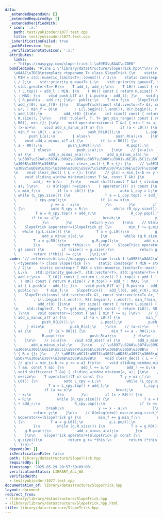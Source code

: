 ```yaml
---
data:
  _extendedDependsOn: []
  _extendedRequiredBy: []
  _extendedVerifiedWith:
  - icon: ':x:'
    path: test/yukicoder/1077.test.cpp
    title: test/yukicoder/1077.test.cpp
  _isVerificationFailed: true
  _pathExtension: hpp
  _verificationStatusIcon: ':x:'
  attributes:
    links:
    - "https://maspypy.com/slope-trick-1-\u89E3\u8AAC\u7DE8"
  bundledCode: "#line 1 \"library/datastructure/SlopeTrick.hpp\"\n// reference:https://maspypy.com/slope-trick-1-\u89E3\
    \u8AAC\u7DE8\ntemplate <typename T> class SlopeTrick {\n    static constexpr T\
    \ MIN = std::numeric_limits<T>::lowest() / 2;\n    static constexpr T MAX = std::numeric_limits<T>::max()\
    \ / 2;\n    std::priority_queue<T> L;\n    std::priority_queue<T, std::vector<T>,\
    \ std::greater<T>> R;\n    T add_l, add_r;\n\n    T L0() const { return L.size()\
    \ ? L.top() + add_l : MIN; }\n    T R0() const { return R.size() ? R.top() + add_r\
    \ : MAX; }\n    void push_L(T a) { L.push(a - add_l); }\n    void push_R(T a)\
    \ { R.push(a - add_r); }\n\n  public:\n    T min_f;\n    SlopeTrick() : add_l(0),\
    \ add_r(0), min_f(0) {}\n    SlopeTrick(const std::vector<T> &l, const std::vector<T>\
    \ &r, T min_f = 0)\n        : L(l.begin().l.end()), R(r.begin(), r.end()), min_f(min_f),\
    \ add_l(0),\n          add_r(0) {}\n\n    int size() const { return L.size() +\
    \ R.size(); }\n\n    std::tuple<T, T, T> get_min_range() const { return {L0(),\
    \ R0(), min_f}; }\n\n    void operator+=(const T &a) { min_f += a; }\n\n    //\
    \ (x-a)+\n    void add_x_minus_a(T a) {\n        if (a < L0()) {\n           \
    \ min_f += L0() - a;\n            push_R(L0());\n            L.pop();\n      \
    \      push_L(a);\n        } else\n            push_R(a);\n    }\n\n    // (a-x)+\n\
    \    void add_a_minus_x(T a) {\n        if (a > R0()) {\n            min_f +=\
    \ a - R0();\n            push_L(R0());\n            R.pop();\n            push_R(a);\n\
    \        } else\n            push_L(a);\n    }\n\n    // |x-a|\n    void add_abs(T\
    \ a) {\n        add_x_minus_a(a);\n        add_a_minus_x(a);\n    }\n\n    //\
    \ \u5897\u52A0\u5074\u3092\u6D88\u3057\u3066\u3001\u6E1B\u5C11\u5074\u306E\u307F\
    \u306B\u3059\u308B\n    void clear_inc() { R = {}; }\n    // \u6E1B\u5C11\u5074\
    \u3092\u6D88\u3057\u3066\u3001\u5897\u52A0\u5074\u306E\u307F\u306B\u3059\u308B\
    \n    void clear_dec() { L = {}; }\n\n    // g(x) = min_{x-b <= y <= x-a} f(y)\n\
    \    void sliding_window_minimum(const T &a, const T &b) {\n        add_l += a;\n\
    \        add_r += b;\n    }\n\n    void shift(const T &a) { sliding_window_minimum(a,\
    \ a); }\n\n    // O(nlogn) n=size\n    T operator()(T x) const {\n        T y\
    \ = min_f;\n        if (x < L0()) {\n            auto L_cpy = L;\n           \
    \ while (L_cpy.size()) {\n                T a = L_cpy.top() + add_l;\n       \
    \         L_cpy.pop();\n                if (a <= x)\n                    break;\n\
    \                y += a - x;\n            }\n        }\n        if (x > R0())\
    \ {\n            auto R_cpy = R;\n            while (R_cpy.size()) {\n       \
    \         T a = R_cpy.top() + add_r;\n                R_cpy.pop();\n         \
    \       if (x <= a)\n                    break;\n                y += x - a;\n\
    \            }\n        }\n        return y;\n    }\n\n    // O(mlog(n+m)) n=size,m=g.size()\n\
    \    SlopeTrick &operator+=(SlopeTrick g) {\n        min_f += g.min_f;\n     \
    \   while (g.L.size()) {\n            T a = g.L0();\n            g.L.pop();\n\
    \            add_a_minus_x(a);\n        }\n        while (g.R.size()) {\n    \
    \        T a = g.R0();\n            g.R.pop();\n            add_x_minus_a(a);\n\
    \        }\n        return *this;\n    }\n\n    SlopeTrick operator+(SlopeTrick\
    \ g) const {\n        if (size() < g.size())\n            return g += *this;\n\
    \        return (*this) += g;\n    }\n};\n"
  code: "// reference:https://maspypy.com/slope-trick-1-\u89E3\u8AAC\u7DE8\ntemplate\
    \ <typename T> class SlopeTrick {\n    static constexpr T MIN = std::numeric_limits<T>::lowest()\
    \ / 2;\n    static constexpr T MAX = std::numeric_limits<T>::max() / 2;\n    std::priority_queue<T>\
    \ L;\n    std::priority_queue<T, std::vector<T>, std::greater<T>> R;\n    T add_l,\
    \ add_r;\n\n    T L0() const { return L.size() ? L.top() + add_l : MIN; }\n  \
    \  T R0() const { return R.size() ? R.top() + add_r : MAX; }\n    void push_L(T\
    \ a) { L.push(a - add_l); }\n    void push_R(T a) { R.push(a - add_r); }\n\n \
    \ public:\n    T min_f;\n    SlopeTrick() : add_l(0), add_r(0), min_f(0) {}\n\
    \    SlopeTrick(const std::vector<T> &l, const std::vector<T> &r, T min_f = 0)\n\
    \        : L(l.begin().l.end()), R(r.begin(), r.end()), min_f(min_f), add_l(0),\n\
    \          add_r(0) {}\n\n    int size() const { return L.size() + R.size(); }\n\
    \n    std::tuple<T, T, T> get_min_range() const { return {L0(), R0(), min_f};\
    \ }\n\n    void operator+=(const T &a) { min_f += a; }\n\n    // (x-a)+\n    void\
    \ add_x_minus_a(T a) {\n        if (a < L0()) {\n            min_f += L0() - a;\n\
    \            push_R(L0());\n            L.pop();\n            push_L(a);\n   \
    \     } else\n            push_R(a);\n    }\n\n    // (a-x)+\n    void add_a_minus_x(T\
    \ a) {\n        if (a > R0()) {\n            min_f += a - R0();\n            push_L(R0());\n\
    \            R.pop();\n            push_R(a);\n        } else\n            push_L(a);\n\
    \    }\n\n    // |x-a|\n    void add_abs(T a) {\n        add_x_minus_a(a);\n \
    \       add_a_minus_x(a);\n    }\n\n    // \u5897\u52A0\u5074\u3092\u6D88\u3057\
    \u3066\u3001\u6E1B\u5C11\u5074\u306E\u307F\u306B\u3059\u308B\n    void clear_inc()\
    \ { R = {}; }\n    // \u6E1B\u5C11\u5074\u3092\u6D88\u3057\u3066\u3001\u5897\u52A0\
    \u5074\u306E\u307F\u306B\u3059\u308B\n    void clear_dec() { L = {}; }\n\n   \
    \ // g(x) = min_{x-b <= y <= x-a} f(y)\n    void sliding_window_minimum(const\
    \ T &a, const T &b) {\n        add_l += a;\n        add_r += b;\n    }\n\n   \
    \ void shift(const T &a) { sliding_window_minimum(a, a); }\n\n    // O(nlogn)\
    \ n=size\n    T operator()(T x) const {\n        T y = min_f;\n        if (x <\
    \ L0()) {\n            auto L_cpy = L;\n            while (L_cpy.size()) {\n \
    \               T a = L_cpy.top() + add_l;\n                L_cpy.pop();\n   \
    \             if (a <= x)\n                    break;\n                y += a\
    \ - x;\n            }\n        }\n        if (x > R0()) {\n            auto R_cpy\
    \ = R;\n            while (R_cpy.size()) {\n                T a = R_cpy.top()\
    \ + add_r;\n                R_cpy.pop();\n                if (x <= a)\n      \
    \              break;\n                y += x - a;\n            }\n        }\n\
    \        return y;\n    }\n\n    // O(mlog(n+m)) n=size,m=g.size()\n    SlopeTrick\
    \ &operator+=(SlopeTrick g) {\n        min_f += g.min_f;\n        while (g.L.size())\
    \ {\n            T a = g.L0();\n            g.L.pop();\n            add_a_minus_x(a);\n\
    \        }\n        while (g.R.size()) {\n            T a = g.R0();\n        \
    \    g.R.pop();\n            add_x_minus_a(a);\n        }\n        return *this;\n\
    \    }\n\n    SlopeTrick operator+(SlopeTrick g) const {\n        if (size() <\
    \ g.size())\n            return g += *this;\n        return (*this) += g;\n  \
    \  }\n};"
  dependsOn: []
  isVerificationFile: false
  path: library/datastructure/SlopeTrick.hpp
  requiredBy: []
  timestamp: '2025-05-29 20:57:39+09:00'
  verificationStatus: LIBRARY_ALL_WA
  verifiedWith:
  - test/yukicoder/1077.test.cpp
documentation_of: library/datastructure/SlopeTrick.hpp
layout: document
redirect_from:
- /library/library/datastructure/SlopeTrick.hpp
- /library/library/datastructure/SlopeTrick.hpp.html
title: library/datastructure/SlopeTrick.hpp
---
```

